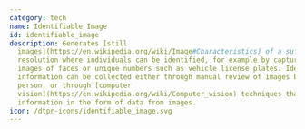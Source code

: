 ```yaml
---
category: tech
name: Identifiable Image
id: identifiable_image
description: Generates [still
  images](https://en.wikipedia.org/wiki/Image#Characteristics) of a sufficient
  resolution where individuals can be identified, for example by capturing
  images of faces or unique numbers such as vehicle license plates. Identifying
  information can be collected either through manual review of images by a
  person, or through [computer
  vision](https://en.wikipedia.org/wiki/Computer_vision) techniques that derives
  information in the form of data from images.
icon: /dtpr-icons/identifiable_image.svg
---
```


